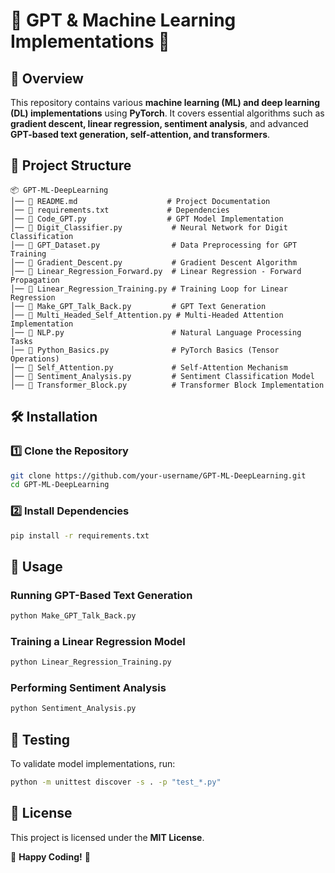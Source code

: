 # 🚀 GPT & Machine Learning Implementations 🧠

## 📖 Overview
This repository contains various **machine learning (ML) and deep learning (DL) implementations** using **PyTorch**. It covers essential algorithms such as **gradient descent, linear regression, sentiment analysis**, and advanced **GPT-based text generation, self-attention, and transformers**.

## 📂 Project Structure
```
📦 GPT-ML-DeepLearning
│── 📜 README.md                    # Project Documentation
│── 📜 requirements.txt             # Dependencies
│── 📜 Code_GPT.py                  # GPT Model Implementation
│── 📜 Digit_Classifier.py           # Neural Network for Digit Classification
│── 📜 GPT_Dataset.py                # Data Preprocessing for GPT Training
│── 📜 Gradient_Descent.py           # Gradient Descent Algorithm
│── 📜 Linear_Regression_Forward.py  # Linear Regression - Forward Propagation
│── 📜 Linear_Regression_Training.py # Training Loop for Linear Regression
│── 📜 Make_GPT_Talk_Back.py         # GPT Text Generation
│── 📜 Multi_Headed_Self_Attention.py # Multi-Headed Attention Implementation
│── 📜 NLP.py                        # Natural Language Processing Tasks
│── 📜 Python_Basics.py              # PyTorch Basics (Tensor Operations)
│── 📜 Self_Attention.py             # Self-Attention Mechanism
│── 📜 Sentiment_Analysis.py         # Sentiment Classification Model
│── 📜 Transformer_Block.py          # Transformer Block Implementation
```

## 🛠️ Installation
### **1️⃣ Clone the Repository**
```bash
git clone https://github.com/your-username/GPT-ML-DeepLearning.git
cd GPT-ML-DeepLearning
```
### **2️⃣ Install Dependencies**
```bash
pip install -r requirements.txt
```

## 🚀 Usage
### **Running GPT-Based Text Generation**
```bash
python Make_GPT_Talk_Back.py
```
### **Training a Linear Regression Model**
```bash
python Linear_Regression_Training.py
```
### **Performing Sentiment Analysis**
```bash
python Sentiment_Analysis.py
```

## 🧪 Testing
To validate model implementations, run:
```bash
python -m unittest discover -s . -p "test_*.py"
```

## 📜 License
This project is licensed under the **MIT License**.


🚀 **Happy Coding!** 🚀

